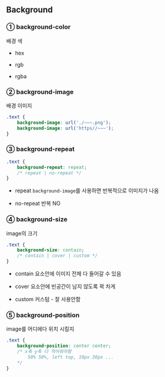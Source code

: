 ## Background

### ① background-color
배경 색

- hex

- rgb

- rgba


### ② background-image
배경 이미지

```CSS
.text {
    background-image: url('./~~~.png');
    background-image: url('https//~~~');
}
```

### ③ background-repeat

```CSS
.text {
    background-repeat: repeat;
    /* repeat | no-repeat */
}
```

- repeat
    `background-image`를 사용하면 반복적으로 이미지가 나옴

- no-repeat
    반복 NO

### ④ background-size
image의 크기

```CSS
.text {
    background-size: contain;
    /* contain | cover | custom */
}
```

- contain
    요소안에 이미지 전체 다 들어갈 수 있음

- cover
    요소안에 빈공간이 남지 않도록 꽉 차게    

- custom
    커스텀 - 잘 사용안함

### ⑤ background-position
image를 어디에다 위치 시킬지

```CSS
.text {
    background-position: center center;
    /* x축 y축 다 적어줘야함 
        50% 50%, left top, 10px 30px ...
    */
}
```